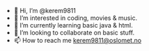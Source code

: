 - 👋 Hi, I’m @kerem9811
- 👀 I’m interested in coding, movies & music.
- 🌱 I’m currently learning basic java & html.
- 💞️ I’m looking to collaborate on basic stuff.
- 📫 How to reach me kerem9811@oslomet.no

<!---
KenRemen/KenRemen is a ✨ special ✨ repository because its `README.md` (this file) appears on your GitHub profile.
You can click the Preview link to take a look at your changes.
--->

